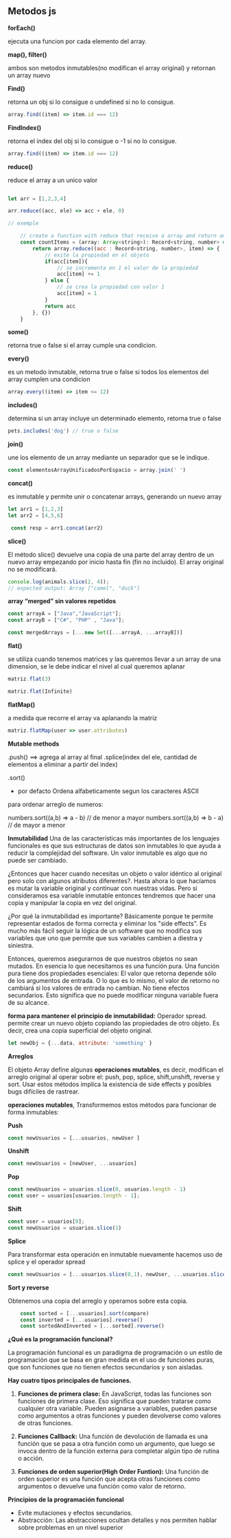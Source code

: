 ## Metodos js

**forEach()**

ejecuta una funcion por cada elemento del array.

**map(), filter()**

ambos son metodos inmutables(no modifican el array original) y retornan un array nuevo

**Find()**

retorna un obj si lo consigue o undefined si no lo consigue.

```js
array.find((item) => item.id === 12)
```

**FindIndex()**

retorna el index del obj si lo consigue o -1 si no lo consigue.

```js
array.find((item) => item.id === 12)
```

**reduce()**

reduce el array a un unico valor

```js

let arr = [1,2,3,4]

arr.reduce((acc, ele) => acc + ele, 0)

// exemple

    // create a function with reduce that receive a array and return an object where the key is the value of the array and the value is how many times the value is repeated in the array, please use typescript
    const countItems = (array: Array<string>): Record<string, number> => {
        return array.reduce((acc : Record<string, number>, item) => {
            // exite la propiedad en el objeto
            if(acc[item]){
                // se incrementa en 1 el valor de la propiedad
                acc[item] += 1
            } else {
                // se crea la propiedad con valor 1
                acc[item] = 1
            }
            return acc
        }, {})
    } 
```

**some()**

retorna true o false si el array cumple una condicion.

**every()**

es un metodo inmutable, retorna true o false si todos los elementos del array cumplen una condicion

```js
array.every((item) => item <= 12)
```

**includes()**

determina si un array incluye un determinado elemento, retorna true o false

```js
pets.includes('dog') // true o false
```

**join()**

une los elemento de un array mediante un separador que se le indique.

```js
const elementosArrayUnificadosPorEspacio = array.join(' ')
```

**concat()**

es inmutable y permite unir o concatenar arrays, generando un nuevo array

```js
let arr1 = [1,2,3]
let arr2 = [4,5,6]

 const resp = arr1.concat(arr2)
```

**slice()**

El método slice() devuelve una copia de una parte del array dentro de un nuevo array empezando por inicio hasta fin (fin no incluido). El array original no se modificará.


```js
console.log(animals.slice(2, 4));
// expected output: Array ["camel", "duck"]
```

**array “merged” sin valores repetidos**

```js
const arrayA = ["Java","JavaScript"];
const arrayB = ["C#", "PHP" , "Java"];

const mergedArrays = [...new Set([...arrayA, ...arrayB])]
```

**flat()**

se utiliza cuando tenemos matrices y las queremos llevar a un array de una dimension, se le debe indicar el nivel al cual queremos aplanar

```js
matriz.flat(3)

matriz.flat(Infinite)
```

**flatMap()**

a medida que recorre el array va aplanando la matriz

```js
matriz.flatMap(user => user.attributes)
```

**Mutable methods**

.push() ==> agrega al array al final
.splice(index del ele, cantidad de elementos a eliminar a partir del index)

.sort()
 - por defacto Ordena alfabeticamente segun los caracteres ASCII

para ordenar arreglo de numeros:

numbers.sort((a,b) => a - b) // de menor a mayor
numbers.sort((a,b) => b - a) // de mayor a menor

**Inmutabilidad**
Una de las características más importantes de los lenguajes funcionales es que sus estructuras de datos son inmutables lo que ayuda a reducir la complejidad del software. Un valor inmutable es algo que no puede ser cambiado.

¿Entonces que hacer cuando necesitas un objeto o valor idéntico al original pero solo con algunos atributos diferentes?. Hasta ahora lo que hacíamos es mutar la variable original y continuar con nuestras vidas. Pero si consideramos esa variable inmutable entonces tendremos que hacer una copia y manipular la copia en vez del original.

¿Por qué la inmutabilidad es importante?
Básicamente porque te permite representar estados de forma correcta y eliminar los "side effects".  Es mucho más fácil seguir la lógica de un software que no modifica sus variables que uno que permite que sus variables cambien a diestra y siniestra.

Entonces, queremos asegurarnos de que nuestros objetos no sean mutados. En esencia lo que necesitamos es una función pura.
Una función pura tiene dos propiedades esenciales: El valor que retorna depende sólo de los argumentos de entrada. O lo que es lo mismo, el valor de retorno no cambiará si los valores de entrada no cambian. No tiene efectos secundarios. Esto significa que no puede modificar ninguna variable fuera de su alcance.

**forma para mantener el principio de inmutabilidad:**
Operador spread. permite crear un nuevo objeto copiando las propiedades de otro objeto. Es decir, crea una copia superficial del objeto original.

```js
let newObj = {...data, attribute: 'something' }
```

**Arreglos**

El objeto Array define algunas **operaciones mutables**, es decir, modifican el arreglo original al operar sobre el: push, pop, splice, shift,unshift, reverse y sort. Usar estos métodos implica la existencia de side effects y posibles bugs difíciles de rastrear.

**operaciones mutables**, Transformemos estos métodos para funcionar de forma inmutables:

**Push**

```js
const newUsuarios = [...usuarios, newUser ]
```

**Unshift**

```js
const newUsuarios = [newUser, ...usuarios]
```

**Pop**

```js
const newUsuarios = usuarios.slice(0, usuarios.length - 1)
const user = usuarios[usuarios.length - 1];
```

**Shift**

```js
const user = usuarios[0];
const newUsuarios = usuarios.slice(1)
```

**Splice**

Para transformar esta operación en inmutable nuevamente hacemos uso de splice y  el operador  spread

```js
const newUsuarios = [...usuarios.slice(0,1), newUser, ...usuarios.slice(3)]
```

**Sort y reverse**

Obtenemos una copia del arreglo y operamos sobre esta copia.

```js
    const sorted = [...usuarios].sort(compare)
    const inverted = [...usuarios].reverse()
    const sortedAndInverted = [...sorted].reverse()
```

**¿Qué es la programación funcional?**

La programación funcional es un paradigma de programación o un estilo de programación que se basa en gran medida en el uso de funciones puras, que son funciones que no tienen efectos secundarios y son aisladas.

**Hay cuatro tipos principales de funciones.**

1. **Funciones de primera clase:** En JavaScript, todas las funciones son funciones de primera clase. Eso significa que pueden tratarse como cualquier otra variable. Pueden asignarse a variables, pueden pasarse como argumentos a otras funciones y pueden devolverse como valores de otras funciones.

2. **Funciones Callback:** Una función de devolución de llamada es una función que se pasa a otra función como un argumento, que luego se invoca dentro de la función externa para completar algún tipo de rutina o acción.

3. **Funciones de orden superior(High Order Funtion):** Una función de orden superior es una función que acepta otras funciones como argumentos o devuelve una función como valor de retorno.


**Principios de la programación funcional**

* Evite mutaciones y efectos secundarios.
* Abstracción: Las abstracciones ocultan detalles y nos permiten hablar sobre problemas en un nivel superior 